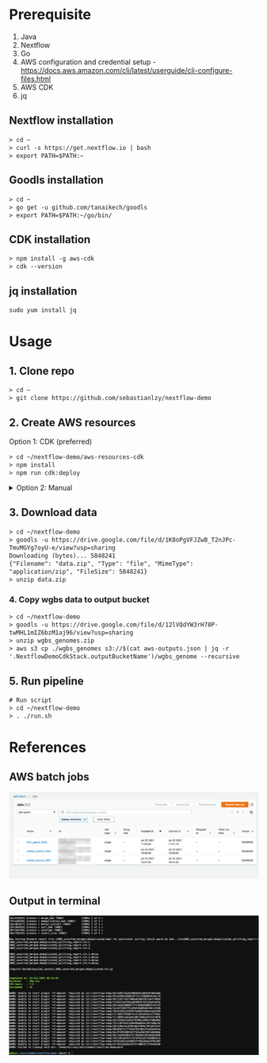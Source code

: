 # Prerequisite

1. Java 
2. Nextflow
3. Go
4. AWS configuration and credential setup - https://docs.aws.amazon.com/cli/latest/userguide/cli-configure-files.html
5. AWS CDK
6. jq


## Nextflow installation

```
> cd ~
> curl -s https://get.nextflow.io | bash
> export PATH=$PATH:~
```

## Goodls installation

```
> cd ~
> go get -u github.com/tanaikech/goodls
> export PATH=$PATH:~/go/bin/
```

## CDK installation

```
> npm install -g aws-cdk
> cdk --version
```

## jq installation

```
sudo yum install jq
```

# Usage
## 1. Clone repo
```
> cd ~
> git clone https://github.com/sebastianlzy/nextflow-demo
```

## 2. Create AWS resources

Option 1: CDK (preferred)

```
> cd ~/nextflow-demo/aws-resources-cdk
> npm install
> npm run cdk:deploy
```

<details>
<summary>Option 2: Manual</summary>

#### Create compute environment
1. Open https://ap-southeast-1.console.aws.amazon.com/batch/home?region=ap-southeast-1#compute-environments
2. Click `create`
3. Fill in as follow:
   1. Compute environment name: `ec2-spot-compute-environment`
   2. Provisioning model: `spot`
   3. Leave the rest as default
4. Click `Create compute environment`

#### Create job queues
1. Open https://ap-southeast-1.console.aws.amazon.com/batch/home?region=ap-southeast-1#queues/new
2. Fill in as follow:
   1. Job queue name: `job-queue`
   2. Select a compute environment: `ec2-spot-compute-environment`
3. Click `Create`

#### Create temp bucket

1. Open https://s3.console.aws.amazon.com/s3/bucket/create?region=ap-southeast-1
2. Fill in as follow:
   1. Bucket name: `nextflow-temp-<timestamp>`
3. Click `Create bucket`

### Create output bucket

1. Open https://s3.console.aws.amazon.com/s3/bucket/create?region=ap-southeast-1
2. Fill in as follow:
   1. Bucket name: `nextflow-ouput-<timestamp>`
3. Click `Create bucket`

### Update aws resource

1. `vim aws-output.json`
2. Fill in all the necessary information in the json

</details>

## 3. Download data
```
> cd ~/nextflow-demo
> goodls -u https://drive.google.com/file/d/1K8oPgVFJZwB_T2nJPc-TmvMGYg7oyU-e/view?usp=sharing
Downloading (bytes)... 5848241
{"Filename": "data.zip", "Type": "file", "MimeType": "application/zip", "FileSize": 5848241}
> unzip data.zip
```

### 4. Copy wgbs data to output bucket
```
> cd ~/nextflow-demo
> goodls -u https://drive.google.com/file/d/12lVQdYW3rH78P-twMHL1mIZ6bzM1aj96/view?usp=sharing
> unzip wgbs_genomes.zip
> aws s3 cp ./wgbs_genomes s3://$(cat aws-outputs.json | jq -r '.NextflowDemoCdkStack.outputBucketName')/wgbs_genome --recursive
```

## 5. Run pipeline

```
# Run script
> cd ~/nextflow-demo
> . ./run.sh
```

# References

## AWS batch jobs
![aws-batch](./readme/aws-batch-jobs.png)

## Output in terminal
![terminal](./readme/final-output.png)